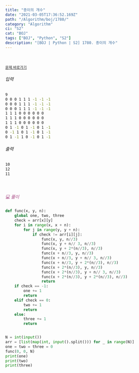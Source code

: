 ```yaml
---
title: "종이의 개수"
date: "2021-03-05T17:36:52.169Z"
path: "/Algorithm/boj/1780/"
category: "Algorithm"
ci: "S2"
cat: "BOJ"
tags: ["BOJ", "Python", "S2"]
description: "[BOJ | Python | S2] 1780. 종이의 개수"
---
```


<br />

<a href="https://www.acmicpc.net/problem/1780"><small>문제 바로가기</small></a>

###### 입력

```sh
9
0 0 0 1 1 1 -1 -1 -1
0 0 0 1 1 1 -1 -1 -1
0 0 0 1 1 1 -1 -1 -1
1 1 1 0 0 0 0 0 0
1 1 1 0 0 0 0 0 0
1 1 1 0 0 0 0 0 0
0 1 -1 0 1 -1 0 1 -1
0 -1 1 0 1 -1 0 1 -1
0 1 -1 1 0 -1 0 1 -1
```

###### 출력

```sh
10
12
11
```

<br />

##### <h5 style="color:#C587AE;">💻 풀이</h5>

```python
def func(x, y, n):
    global one, two, three
    check = arr[x][y]
    for i in range(x, x + n):
        for j in range(y, y + n):
            if check != arr[i][j]:
                func(x, y, n//3)
                func(x, y + n// 3, n//3)
                func(x, y + 2*(n//3), n//3)
                func(x + n//3, y, n//3)
                func(x + n//3, y + n// 3, n//3)
                func(x + n//3, y + 2*(n//3), n//3)
                func(x + 2*(n//3), y, n//3)
                func(x + 2*(n//3), y + n// 3, n//3)
                func(x + 2*(n//3), y + 2*(n//3), n//3)
                return
    if check == -1:
        one += 1
        return
    elif check == 0:
        two += 1
        return
    else:
        three += 1
        return


N = int(input())
arr = [list(map(int, input().split())) for _ in range(N)]
one = two = three = 0
func(0, 0, N)
print(one)
print(two)
print(three)
```



